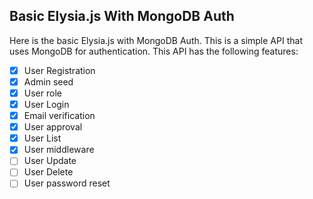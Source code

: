 ## Basic Elysia.js With MongoDB Auth
Here is the basic Elysia.js with MongoDB Auth. This is a simple API that uses MongoDB for authentication. This API has the following features:

- [x] User Registration
- [x] Admin seed
- [x] User role
- [x] User Login
- [x] Email verification
- [x] User approval
- [x] User List
- [x] User middleware
- [ ] User Update
- [ ] User Delete
- [ ] User password reset